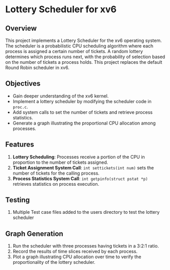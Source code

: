 # Lottery Scheduler for xv6

## Overview
This project implements a Lottery Scheduler for the xv6 operating system. The scheduler is a probabilistic CPU scheduling algorithm where each process is assigned a certain number of tickets. A random lottery determines which process runs next, with the probability of selection based on the number of tickets a process holds. This project replaces the default Round Robin scheduler in xv6.

## Objectives
- Gain deeper understanding of the xv6 kernel.
- Implement a lottery scheduler by modifying the scheduler code in `proc.c`.
- Add system calls to set the number of tickets and retrieve process statistics.
- Generate a graph illustrating the proportional CPU allocation among processes.

## Features
1. **Lottery Scheduling**: Processes receive a portion of the CPU in proportion to the number of tickets assigned.
2. **Ticket Assignment System Call**: `int settickets(int num)` sets the number of tickets for the calling process.
3. **Process Statistics System Call**: `int getpinfo(struct pstat *p)` retrieves statistics on process execution.

## Testing
1. Multiple Test case files added to the users directory to test the lottery scheduler

## Graph Generation
1. Run the scheduler with three processes having tickets in a 3:2:1 ratio.
2. Record the results of time slices received by each process.
3. Plot a graph illustrating CPU allocation over time to verify the proportionality of the lottery scheduler.
